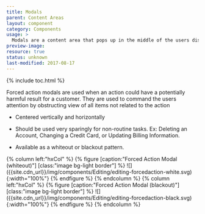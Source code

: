 ```yaml
---
title: Modals
parent: Content Areas
layout: component
category: Components
usage: >
  Modals are a content area that pops up in the middle of the users display with the page content behind it obscured. Modals are commonly used to command user attention or to force a user decision. Modals are best used when important or potentially destructive operations are occurring.
preview-image:
resource: true
status: unknown
last-modified: 2017-08-17
---
```


{% include toc.html %}

Forced action modals are used when an action could have a potentially harmful
result for a customer. They are used to command the users attention by
obstructing view of all items not related to the action

-   Centered vertically and horizontally

-   Should be used very sparingly for non-routine tasks. Ex: Deleting an
    Account, Changing a Credit Card, or Updating Billing Information.

-   Available as a whiteout or blackout pattern.

<div class="hxRow">
{% column left:"hxCol" %}
{% figure [caption:"Forced Action Modal (whiteout)"] [class:"image bg-light border"] %}
![]({{site.cdn_url}}/img/components/Editing/editing-forcedaction-white.svg){:width="100%"}
{% endfigure %}
{% endcolumn %}
{% column left:"hxCol" %}
{% figure [caption:"Forced Action Modal (blackout)"] [class:"image bg-light border"] %}
![]({{site.cdn_url}}/img/components/Editing/editing-forcedaction-black.svg){:width="100%"}
{% endfigure %}
{% endcolumn %}
</div>
